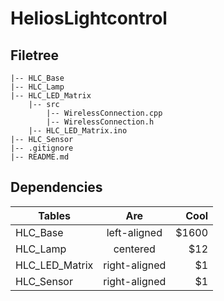 # HeliosLightcontrol
## Filetree
```
|-- HLC_Base
|-- HLC_Lamp
|-- HLC_LED_Matrix
    |-- src
        |-- WirelessConnection.cpp
        |-- WirelessConnection.h
    |-- HLC_LED_Matrix.ino
|-- HLC_Sensor
|-- .gitignore
|-- README.md
```

## Dependencies
| Tables            |      Are      |  Cool |
|-------------------|:-------------:|------:|
| HLC_Base          |  left-aligned | $1600 |
| HLC_Lamp          |    centered   |   $12 |
| HLC_LED_Matrix    | right-aligned |    $1 |
| HLC_Sensor        | right-aligned |    $1 |